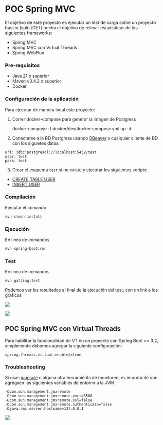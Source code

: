 # POC Spring MVC
El objetivo de este proyecto es ejecutar un test de carga sobre un proyecto basico (solo /GET) hecho el objetivo de relevar estadisticas de los siguientes frameworks:

* Spring MVC
* Spring MVC con Virtual Threads
* Spring WebFlux

### Pre-requisitos
* Java 21 o superior
* Maven v3.4.2 o superior
* Docker

### Configuración de la aplicación

Para ejecutar de manera local este proyecto:

1) Correr docker-compose para generar la imagen de Postgress


    docker-compose -f docker/dev/docker-compose.yml up -d

2) Conectarse a la BD Postgress usando [DBeaver](https://dbeaver.io/) o cualquier cliente de BD con los siguietes datos:

```
url: jdbc:postgresql://localhost:5432/test
user: test
pass: test
```
3) Crear el esquema `test` si no existe y ejecutar los siguientes scripts:
- [CREATE TABLE USER](/docker/dev/CREATE_USER.sql)
- [INSERT USER](/docker/dev/INSERT_USER.sql)

### Compilación
Ejecutar el comando

```bash 
mvn clean install
```

### Ejecución

En linea de comandos
```bash
mvn spring-boot:run
```

### Test
En linea de comandos
```bash
mvn gatling:test
```
Podemos ver los resultados al final de la ejecución del test, con un link a los graficos

![](/docs/img/link_test_result.jpg)

![](/docs/img/test_result.jpg)


## POC Spring MVC con Virtual Threads

Para habilitar la funcionalidad de VT en un proyecto con Spring Boot >= 3.2, simplemente debemos agregar la siguiente configuración:

```
spring.threads.virtual.enabled=true
```

### Troubleshooting

Si usan [jconsole](https://web.mit.edu/java_v1.5.0_22/distrib/share/docs/guide/management/jconsole.html) o alguna otra herramienta de monitoreo, es importante que agreguen las siguientes variables de entorno a la JVM

```
-Dcom.sun.management.jmxremote 
-Dcom.sun.management.jmxremote.port=5588 
-Dcom.sun.management.jmxremote.ssl=false 
-Dcom.sun.management.jmxremote.authenticate=false 
-Djava.rmi.server.hostname=127.0.0.1
```

![](/docs/img/jconsole.jpg)